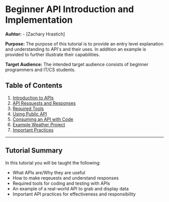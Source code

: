 # Beginner API Introduction and Implementation

**Auhtor:** - [Zachary Hrastich]

**Purpose:** The purpose of this tutorial is to provide an entry level explanation and understanding to API's and their uses. In addition an example is provided to further illustrate their capabilities.

**Target Audience:** The intended target audience consists of beginner programmers and IT/CS students.
## Table of Contents
1. [Introduction to APIs](01_introduction.md)
2. [API Resquests and Responses](02_request_response.md)
3. [Required Tools](03_required_tools.md)
4. [Using Public API](04_Public_API)
5. [Consuming an API with Code](05_code.md)
6. [Example Weather Project](06_WeatherProj.md)
7. [Important Practices](07_practices.md)

---

## Tutorial Summary

In this tutorial you will be taught the following:
- What APIs are/Why they are useful
- How to make reqeuests and understand responses
- Required tools for coding and testing with APIs
- An example of a real-world API to grab and display data
- Important API practices for effectiveness and responsibility









